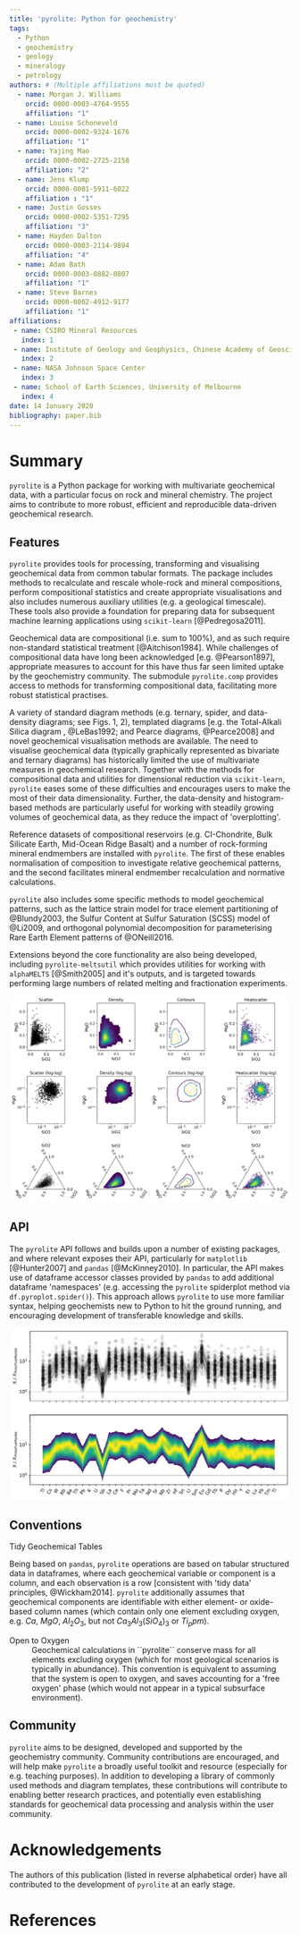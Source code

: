 ```yaml
---
title: 'pyrolite: Python for geochemistry'
tags:
  - Python
  - geochemistry
  - geology
  - mineralogy
  - petrology
authors: # (Multiple affiliations must be quoted)
  - name: Morgan J. Williams
    orcid: 0000-0003-4764-9555
    affiliation: "1"
  - name: Louise Schoneveld
    orcid: 0000-0002-9324-1676
    affiliation: "1"
  - name: Yajing Mao
    orcid: 0000-0002-2725-2158
    affiliation: "2"
  - name: Jens Klump
    orcid: 0000-0001-5911-6022
    affiliation : "1"
  - name: Justin Gosses
    orcid: 0000-0002-5351-7295
    affiliation: "3"
  - name: Hayden Dalton
    orcid: 0000-0003-2114-9894
    affiliation: "4"
  - name: Adam Bath
    orcid: 0000-0003-0882-0807
    affiliation: "1"
  - name: Steve Barnes
    orcid: 0000-0002-4912-9177
    affiliation: "1"
affiliations:
 - name: CSIRO Mineral Resources
   index: 1
 - name: Institute of Geology and Geophysics, Chinese Academy of Geosciences
   index: 2
 - name: NASA Johnson Space Center
   index: 3
 - name: School of Earth Sciences, University of Melbourne
   index: 4
date: 14 January 2020
bibliography: paper.bib
---
```


<!-- 250-1000 words -->

# Summary

``pyrolite`` is a Python package for working with multivariate geochemical data, with a particular focus on rock and mineral chemistry.
The project aims to contribute to more robust, efficient and reproducible data-driven geochemical research.

## Features

``pyrolite`` provides tools for processing, transforming and visualising geochemical data from common tabular formats.
The package includes methods to recalculate and rescale whole-rock and mineral compositions, perform compositional statistics and create appropriate visualisations and also includes numerous auxiliary utilities (e.g. a geological timescale).
These tools also provide a foundation for preparing data for subsequent machine learning applications using ``scikit-learn``  [@Pedregosa2011].

Geochemical data are compositional (i.e. sum to 100%), and as such require non-standard statistical treatment [@Aitchison1984]. While challenges of compositional data have long been acknowledged [e.g. @Pearson1897], appropriate measures to account for this have thus far seen limited uptake by the geochemistry community. The submodule ``pyrolite.comp`` provides access to methods for transforming compositional data, facilitating more robust statistical practises.

A variety of standard diagram methods (e.g. ternary, spider, and data-density diagrams; see Figs. 1, 2), templated diagrams [e.g. the Total-Alkali Silica diagram , @LeBas1992; and Pearce diagrams, @Pearce2008] and novel geochemical visualisation methods are available.
The need to visualise geochemical data (typically graphically represented as bivariate and ternary diagrams) has historically limited the use of multivariate measures in geochemical research.
Together with the methods for compositional data and utilities for dimensional reduction via ``scikit-learn``, ``pyrolite`` eases some of these difficulties and encourages users to make the most of their data dimensionality.
Further, the data-density and histogram-based methods are particularly useful for working with steadily growing volumes of geochemical data, as they reduce the impact of 'overplotting'.

Reference datasets of compositional reservoirs (e.g. CI-Chondrite, Bulk Silicate Earth, Mid-Ocean Ridge Basalt) and a number of rock-forming mineral endmembers are installed with ``pyrolite``.
The first of these enables normalisation of composition to investigate relative geochemical patterns, and the second facilitates mineral endmember recalculation and normative calculations.

``pyrolite`` also includes some specific methods to model geochemical patterns, such as the lattice strain model for trace element partitioning of @Blundy2003, the Sulfur Content at Sulfur Saturation (SCSS) model of @Li2009, and orthogonal polynomial decomposition for parameterising Rare Earth Element patterns of @ONeill2016.

Extensions beyond the core functionality are also being developed, including ``pyrolite-meltsutil`` which provides utilities for working with ``alphaMELTS`` [@Smith2005] and it's outputs, and is targeted towards performing large numbers of related melting and fractionation experiments.

![Example of different bivariate and ternary diagrams, highlighting the ability to visualise data distribution.](sphx_glr_heatscatter_001.png)

## API

The ``pyrolite`` API follows and builds upon a number of existing packages, and where relevant exposes their API, particularly for ``matplotlib`` [@Hunter2007] and ``pandas`` [@McKinney2010].
In particular, the API makes use of dataframe accessor classes provided by ``pandas`` to add additional dataframe 'namespaces' (e.g. accessing the ``pyrolite`` spiderplot method via `df.pyroplot.spider()`).
This approach allows ``pyrolite`` to use more familiar syntax, helping geochemists new to Python to hit the ground running, and encouraging development of transferable knowledge and skills.

![Standard and density-mode spider diagrams generated from a synthetic dataset centred around an Enriched- Mid-Ocean Ridge Basalt composition [@Sun1989], normalised to Primitive Mantle [@Palme2014]. Elements are ordered based on a proxy for trace element 'incompatibility' during mantle melting [e.g. as used by @Hofmann2014].](sphx_glr_spider_005.png)

## Conventions

<dl>
<dt>
Tidy Geochemical Tables
</dt>

Being based on ``pandas``, ``pyrolite`` operations are based on tabular structured data in dataframes, where each geochemical variable or component is a column, and each observation is a row [consistent with 'tidy data' principles, @Wickham2014].
``pyrolite`` additionally assumes that geochemical components are identifiable with either element- or oxide-based column names (which contain only one element excluding oxygen, e.g. $Ca$, $MgO$, $Al_2O_3$, but not $Ca_3Al_3(SiO_4)_3$ or $Ti_ppm$).

<dt>
Open to Oxygen
</dt>

<dd>
Geochemical calculations in ``pyrolite`` conserve mass for all elements excluding oxygen (which for most geological scenarios is typically in abundance).
This convention is equivalent to assuming that the system is open to oxygen, and saves accounting for a 'free oxygen' phase (which would not appear in a typical subsurface environment).
<dd>

</dl>

## Community

``pyrolite`` aims to be designed, developed and supported by the geochemistry community.
Community contributions are encouraged, and will help make ``pyrolite`` a broadly useful toolkit and resource (especially for e.g. teaching purposes).
In addition to developing a library of commonly used methods and diagram templates, these contributions will contribute to enabling better research practices, and potentially even establishing standards for geochemical data processing and analysis within the user community.

# Acknowledgements

The authors of this publication (listed in reverse alphabetical order) have all contributed to the development of ``pyrolite`` at an early stage.

# References
